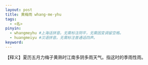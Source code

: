 ```yaml
---
layout: post
title: 黄梅雨 whang·me·yhu
tags:
  - <名>
pinyin: 
  - whangmeyhu #上海话拼音。无需标注阴平，无需因变调留空格。 
  - huangmeiyu #汉语拼音。无需标注普通话四声。
keyword: 
---
```


【释义】夏历五月力梅子黄熟时江南多阴多雨天气。指这时的季雨性雨。            
                 